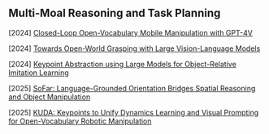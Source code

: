 ## Multi-Moal Reasoning and Task Planning

[2024] [Closed-Loop Open-Vocabulary Mobile Manipulation with GPT-4V](https://arxiv.org/abs/2404.10220)

[2024] [Towards Open-World Grasping with Large Vision-Language Models](https://arxiv.org/abs/2406.18722)

[2024] [Keypoint Abstraction using Large Models for Object-Relative Imitation Learning](https://arxiv.org/abs/2410.23254)

[2025] [SoFar: Language-Grounded Orientation Bridges Spatial Reasoning and Object Manipulation](https://arxiv.org/abs/2502.13143)

[2025] [KUDA: Keypoints to Unify Dynamics Learning and Visual Prompting for Open-Vocabulary Robotic Manipulation](https://arxiv.org/abs/2503.10546)
